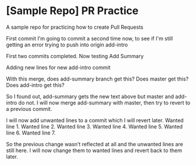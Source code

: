 # [Sample Repo] PR Practice
A sample repo for practicing how to create Pull Requests


First commit
I'm going to commit a second time now, to see if I'm still getting an error trying to push into origin add-intro

First two commits completed. 
Now testing Add Summary

Adding new lines for new add-intro commit

With this merge, does add-summary branch get this? Does master get this? Does add-intro get this?

So I found out, add-summary gets the new text above but master and add-intro do not. I will now merge add-summary with master, then try to revert to a previous commit.

I will now add unwanted lines to a commit which I will revert later.
Wanted line 1.
Wanted line 2.
Wanted line 3.
Wanted line 4.
Wanted line 5.
Wanted line 6.
Wanted line 7.


So the previous change wasn’t reflected at all and the unwanted lines are still here. I will now change them to wanted lines and revert back to them later.